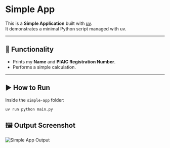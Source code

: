 # Simple App

This is a **Simple Application** built with [uv](https://github.com/astral-sh/uv).  
It demonstrates a minimal Python script managed with uv.

---

## 📌 Functionality
- Prints my **Name** and **PIAIC Registration Number**.
- Performs a simple calculation.

---

## ▶️ How to Run
Inside the `simple-app` folder:

```uv run python main.py```

## 🖼️ Output Screenshot
![Simple App Output](./simple-app-screenshot.png)
